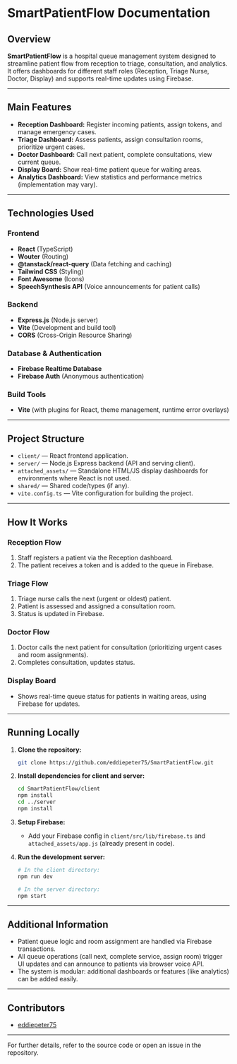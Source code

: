 # SmartPatientFlow Documentation

## Overview

**SmartPatientFlow** is a hospital queue management system designed to streamline patient flow from reception to triage, consultation, and analytics. It offers dashboards for different staff roles (Reception, Triage Nurse, Doctor, Display) and supports real-time updates using Firebase.

---

## Main Features

- **Reception Dashboard:** Register incoming patients, assign tokens, and manage emergency cases.
- **Triage Dashboard:** Assess patients, assign consultation rooms, prioritize urgent cases.
- **Doctor Dashboard:** Call next patient, complete consultations, view current queue.
- **Display Board:** Show real-time patient queue for waiting areas.
- **Analytics Dashboard:** View statistics and performance metrics (implementation may vary).

---

## Technologies Used

### Frontend
- **React** (TypeScript)
- **Wouter** (Routing)
- **@tanstack/react-query** (Data fetching and caching)
- **Tailwind CSS** (Styling)
- **Font Awesome** (Icons)
- **SpeechSynthesis API** (Voice announcements for patient calls)

### Backend
- **Express.js** (Node.js server)
- **Vite** (Development and build tool)
- **CORS** (Cross-Origin Resource Sharing)

### Database & Authentication
- **Firebase Realtime Database**
- **Firebase Auth** (Anonymous authentication)

### Build Tools
- **Vite** (with plugins for React, theme management, runtime error overlays)

---

## Project Structure

- `client/` — React frontend application.
- `server/` — Node.js Express backend (API and serving client).
- `attached_assets/` — Standalone HTML/JS display dashboards for environments where React is not used.
- `shared/` — Shared code/types (if any).
- `vite.config.ts` — Vite configuration for building the project.

---

## How It Works

### Reception Flow
1. Staff registers a patient via the Reception dashboard.
2. The patient receives a token and is added to the queue in Firebase.

### Triage Flow
1. Triage nurse calls the next (urgent or oldest) patient.
2. Patient is assessed and assigned a consultation room.
3. Status is updated in Firebase.

### Doctor Flow
1. Doctor calls the next patient for consultation (prioritizing urgent cases and room assignments).
2. Completes consultation, updates status.

### Display Board
- Shows real-time queue status for patients in waiting areas, using Firebase for updates.

---

## Running Locally

1. **Clone the repository:**
   ```bash
   git clone https://github.com/eddiepeter75/SmartPatientFlow.git
   ```

2. **Install dependencies for client and server:**
   ```bash
   cd SmartPatientFlow/client
   npm install
   cd ../server
   npm install
   ```

3. **Setup Firebase:**
   - Add your Firebase config in `client/src/lib/firebase.ts` and `attached_assets/app.js` (already present in code).

4. **Run the development server:**
   ```bash
   # In the client directory:
   npm run dev

   # In the server directory:
   npm start
   ```

---

## Additional Information

- Patient queue logic and room assignment are handled via Firebase transactions.
- All queue operations (call next, complete service, assign room) trigger UI updates and can announce to patients via browser voice API.
- The system is modular: additional dashboards or features (like analytics) can be added easily.

---

## Contributors

- [eddiepeter75](https://github.com/eddiepeter75)

---

For further details, refer to the source code or open an issue in the repository.
